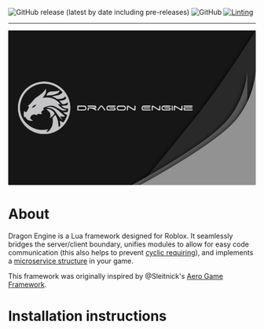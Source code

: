![GitHub release (latest by date including pre-releases)](https://img.shields.io/github/v/release/NobleDraconian/Dragon-Engine?include_prereleases&label=Latest%20Release)
![GitHub](https://img.shields.io/github/license/Reshiram110/Dragon-Engine?label=License)
[![Linting](https://github.com/NobleDraconian/Dragon-Engine/actions/workflows/lua-lint.yml/badge.svg)](https://github.com/NobleDraconian/Dragon-Engine/actions/workflows/lua-lint.yml)

<hr></hr>

![](./Assets/Web/Branding/DragonEngine_Wallpaper.png)

# About
Dragon Engine is a Lua framework designed for Roblox. It seamlessly bridges the server/client boundary, unifies modules to allow for easy code communication (this also helps to prevent [cyclic requiring](https://en.wikipedia.org/wiki/Circular_dependency)), and implements a [microservice structure](https://en.wikipedia.org/wiki/Microservices) in your game.

This framework was originally inspired by @Sleitnick's [Aero Game Framework](https://github.com/Sleitnick/AeroGameFramework).

# Installation instructions

